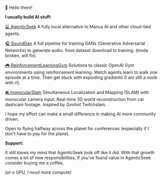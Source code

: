 👋 Hello there!

**I usually build AI stuff:**

[💻 AgenticSeek](https://github.com/0xiwin/agenticSeek)
A fully local alternative to Manus AI and other cloud-tied agents.

[🎧 SoundGan](https://github.com/0xiwin/SoundGan)
A full pipeline for training GANs (Generative Adversarial Networks) to generate audio. from dataset download to training. (kinda broken, will fix)

[🎮 ReinforcementLearningGym](https://github.com/0xiwin/ReinforcementLearningGym)
Solutions to classic OpenAI Gym environments using reinforcement learning.
Watch agents learn to walk one episode at a time. Then get stuck with exploding gradients (I am still a noob with rl).

[🚘 monocularSlam](https://github.com/0xiwin/monocularSlam)
Simultaneous Localization and Mapping (SLAM) with monocular camera input.
Real-time 3D world reconstruction from car dashcam footage. Inspired by *Geohot* Twitchslam.

I hope my effort can make a small difference in making AI more community driven.

Open to flying halfway across the planet for conferences (especially if I don't have to pay for the plane).

**Support:**

It still blows my mind that AgenticSeek took off like it did. With that growth comes a lot of new responsibilities, if you’ve found value in AgenticSeek consider buying me a coffee.

*(or a GPU, I need more compute)*

